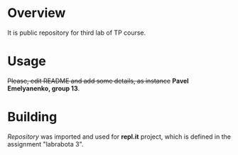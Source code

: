 # Overview

It is public repository for third lab of TP course.

# Usage

~~Please, edit README and add some details, as instance~~ **Pavel Emelyanenko, group 13**.

# Building

 _Repository_ was imported and used for **repl.it** project, which is defined in the assignment "labrabota 3".
